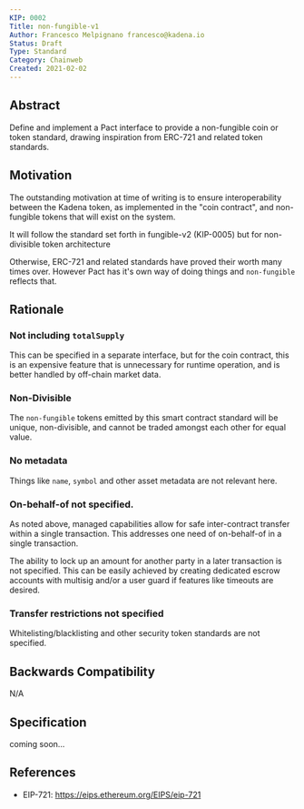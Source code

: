 ```yaml
---
KIP: 0002
Title: non-fungible-v1
Author: Francesco Melpignano francesco@kadena.io
Status: Draft
Type: Standard
Category: Chainweb
Created: 2021-02-02
---
```


## Abstract

Define and implement a Pact interface to provide a non-fungible coin or token standard, drawing inspiration
from ERC-721 and related token standards.


## Motivation

The outstanding motivation at time of writing is to ensure interoperability between the Kadena token,
as implemented in the "coin contract", and non-fungible tokens that will exist on the system.

It will follow the standard set forth in fungible-v2 (KIP-0005) but for non-divisible token architecture

Otherwise, ERC-721 and related standards have proved their worth many times over. However Pact has
it's own way of doing things and `non-fungible` reflects that.

## Rationale

### Not including `totalSupply`
This can be specified in a separate interface, but for the coin contract, this is an expensive feature
that is unnecessary for runtime operation, and is better handled by off-chain market data.

### Non-Divisible
The `non-fungible` tokens emitted by this smart contract standard will be unique, non-divisible, and cannot be traded amongst each other for equal value.

### No metadata
Things like `name`, `symbol` and other asset metadata are not relevant here.

### On-behalf-of not specified.
As noted above, managed capabilities allow for safe inter-contract transfer within a single transaction.
This addresses one need of on-behalf-of in a single transaction.

The ability to lock up an amount for another party in a later transaction is not specified.
This can be easily achieved by creating dedicated escrow accounts with multisig and/or a user guard
if features like timeouts are desired.

### Transfer restrictions not specified

Whitelisting/blacklisting and other security token standards are not specified.


## Backwards Compatibility

N/A

## Specification

coming soon...

## References
* EIP-721: <https://eips.ethereum.org/EIPS/eip-721>

